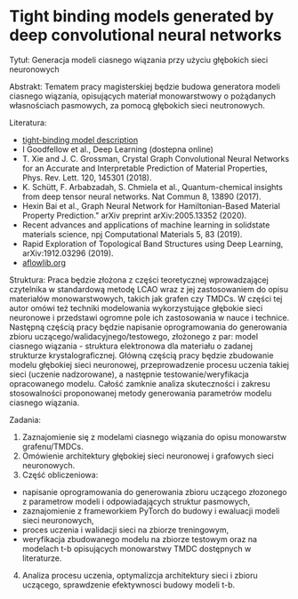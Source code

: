 # Tight binding models generated by deep convolutional neural networks

Tytuł:
Generacja modeli ciasnego wiązania przy użyciu głębokich sieci neuronowych

Abstrakt:
Tematem pracy magisterskiej będzie budowa generatora modeli ciasnego wiązania, opisujących materiał monowarstwowy o pożądanych własnościach pasmowych, za pomocą głębokich sieci neutronowych.

Literatura:
- [tight-binding model description](http://www.physics.rutgers.edu/~eandrei/chengdu/reading/tight-binding.pdf)
- I Goodfellow et al., Deep Learning (dostepna online)
- T. Xie and J. C. Grossman, Crystal Graph Convolutional Neural Networks for an Accurate and Interpretable Prediction of Material Properties, Phys. Rev. Lett. 120, 145301 (2018).
- K. Schütt, F. Arbabzadah, S. Chmiela et al., Quantum-chemical insights from deep tensor neural networks. Nat Commun 8, 13890 (2017). 
- Hexin Bai et al., Graph Neural Network for Hamiltonian-Based Material Property Prediction." arXiv preprint arXiv:2005.13352 (2020).
- Recent advances and applications of machine learning in solidstate materials science, npj Computational Materials 5, 83 (2019).
- Rapid Exploration of Topological Band Structures using Deep Learning, arXiv:1912.03296 (2019).
- [aflowlib.org](http://www.aflowlib.org)

Struktura:
Praca będzie złożona z części teoretycznej wprowadzającej czytelnika w standardową metodę LCAO wraz z jej zastosowaniem do opisu materiałów monowarstwowych, takich jak grafen czy TMDCs. W części tej autor omówi też techniki modelowania wykorzystujące głębokie sieci neuronowe i przedstawi ogromne pole ich zastosowania w nauce i technice.
Następną częścią pracy będzie napisanie oprogramowania do generowania zbioru uczącego/walidacyjnego/testowego, złożonego z par: model ciasnego wiązania - struktura elektronowa dla materiału o zadanej strukturze krystalograficznej. Główną częścią pracy będzie zbudowanie modelu głębokiej sieci neuronowej, przeprowadzenie procesu uczenia takiej sieci (uczenie nadzorowane), a następnie testowanie/weryfikacja opracowanego modelu. Całość zamknie analiza skuteczności i zakresu stosowalności proponowanej metody generowania parametrów modelu ciasnego wiązania. 

Zadania:
1. Zaznajomienie się z modelami ciasnego wiązania do opisu monowarstw grafenu/TMDCs.
2. Omówienie architektury głębokiej sieci neuronowej i grafowych sieci neuronowych.
3. Część obliczeniowa:
- napisanie oprogramowania do generowania zbioru uczącego złozonego z parametrow modeli i odpowiadających struktur pasmowych,
- zaznajomienie z frameworkiem PyTorch do budowy i ewaluacji modeli sieci neuronowych,
- proces uczenia i walidacji sieci na zbiorze treningowym,
- weryfikacja zbudowanego modelu na zbiorze testowym oraz na modelach t-b opisujących monowarstwy TMDC dostępnych w literaturze.
4. Analiza procesu uczenia, optymalizcja architektury sieci i zbioru uczącego, sprawdzenie efektywnosci budowy modeli t-b. 
